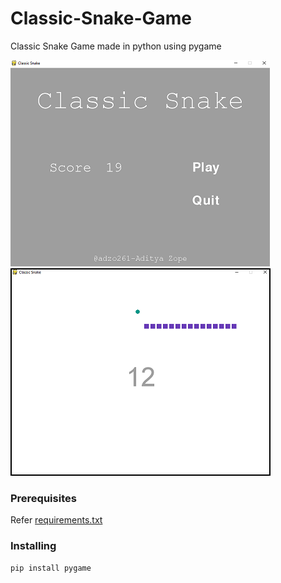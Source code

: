 # Classic-Snake-Game
Classic Snake Game made in python using pygame

![Alt text](snake_menu.png) &nbsp;&nbsp;&nbsp;&nbsp;&nbsp; ![Alt text](snake_scene.png)

### Prerequisites
Refer [requirements.txt](https://github.com/adzo261/Classic-Snake-Game/blob/master/requirements.txt)

### Installing
```
pip install pygame
```
